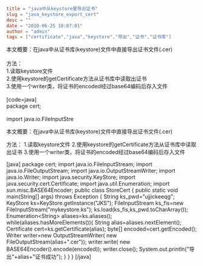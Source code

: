 ```toml
title = "java中从keystore里导出证书"
slug = "java_keystore_export_cert"
desc = ""
date = "2010-06-25 10:07:01"
author = "admin"
tags = ["certificate","java","keystore","导出","证书","证书库"]
```

本文概要：在java中从证书库(keystore)文件中直接导出证书文件(.cer)<br/><br/>方法：<br/>1.读取keystore文件<br/>2.使用keystore的getCertificate方法从证书库中读取出证书<br/>3.使用一个writer类，将证书的encoded经过base64编码后存入文件<br/><br/>[code=java]<br/>package cert;<br/><br/>import java.io.FileInputStre


<!--more-->

本文概要：在java中从证书库(keystore)文件中直接导出证书文件(.cer)

方法：
1.读取keystore文件
2.使用keystore的getCertificate方法从证书库中读取出证书
3.使用一个writer类，将证书的encoded经过base64编码后存入文件

[java]
package cert;
import java.io.FileInputStream;
import java.io.FileOutputStream;
import java.io.OutputStreamWriter;
import java.io.Writer;
import java.security.KeyStore;
import java.security.cert.Certificate;
import java.util.Enumeration;
import sun.misc.BASE64Encoder;
public class StoreCert {
	public static void main(String[] args) throws Exception {
		String ks_pwd=&quot;ujjickeeqg&quot;;
		KeyStore ks=KeyStore.getInstance(&quot;JKS&quot;);
		FileInputStream ks_fis=new FileInputStream(&quot;mykeystore.ks&quot;);
		ks.load(ks_fis,ks_pwd.toCharArray());
		Enumeration&lt;String&gt; aliases=ks.aliases();
		while(aliases.hasMoreElements()){
			String alias=aliases.nextElement();
			Certificate cert=ks.getCertificate(alias);
			byte[] encoded=cert.getEncoded();
			Writer writer=new OutputStreamWriter( new FileOutputStream(alias+&quot;.cer&quot;));
			writer.write( new BASE64Encoder().encode(encoded));
			writer.close();
			System.out.println(&quot;导出&quot;+alias+&quot;证书成功&quot;);
		}
	}
}
[/java]